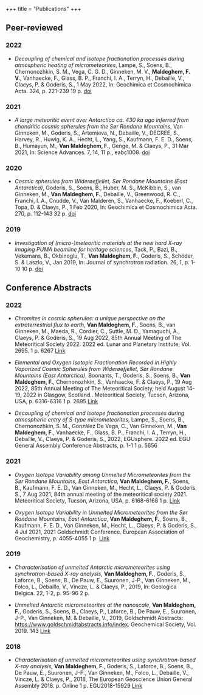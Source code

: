 +++
title = "Publications"
+++

## Peer-reviewed
### 2022
* _Decoupling of chemical and isotope fractionation processes during atmospheric heating of micrometeorites_, Lampe, S., Soens, B., Chernonozhkin, S. M., Vega, C. G. D., Ginneken, M. V., **Maldeghem, F. V.**, Vanhaecke, F., Glass, B. P., Franchi, I. A., Terryn, H., Debaille, V., Claeys, P. & Goderis, S., 1 May 2022, In: Geochimica et Cosmochimica Acta. 324, p. 221-239 19 p. [doi](https://doi.org/10.1016/j.gca.2022.02.008)

### 2021
* _A large meteoritic event over Antarctica ca. 430 ka ago inferred from chondritic cosmic spherules from the Sør Rondane Mountains_, Van Ginneken, M., Goderis, S., Artemieva, N., Debaille, V., DECREE, S., Harvey, R., Huwig, K. A., Hecht, L., Yang, S., Kaufmann, F. E. D., Soens, B., Humayun, M., **Van Maldeghem, F.**, Genge, M. & Claeys, P., 31 Mar 2021, In: Science Advances. 7, 14, 11 p., eabc1008. [doi](https://doi.org/10.1126/sciadv.abc1008)

### 2020
* _Cosmic spherules from Widerøefjellet, Sør Rondane Mountains (East Antarctica)_,
Goderis, S., Soens, B., Huber, M. S., McKibbin, S., van Ginneken, M., **Van Maldeghem, F.**, Debaille, V., Greenwood, R. C., Franchi, I. A., Cnudde, V., Van Malderen, S., Vanhaecke, F., Koeberl, C., Topa, D. & Claeys, P., 1 Feb 2020, In: Geochimica et Cosmochimica Acta. 270, p. 112-143 32 p. [doi](https://doi.org/10.1016/j.gca.2019.11.016)

### 2019
* _Investigation of (micro-)meteoritic materials at the new hard X-ray imaging PUMA beamline for heritage sciences_, Tack, P., Bazi, B., Vekemans, B., Okbinoglu, T., **Van Maldeghem, F.**, Goderis, S., Schöder, S. & Laszlo, V., Jan 2019, In: Journal of synchrotron radiation. 26, 1, p. 1-10 10 p. [doi](https://doi.org/10.1107/S160057751901230X)

## Conference Abstracts
### 2022
* _Chromites in cosmic spherules: a unique perspective on the extraterrestrial flux to earth_, **Van Maldeghem, F.**, Soens, B., van Ginneken, M., Maeda, R., Cordier, C., Suttle, M. D., Yamaguchi, A., Claeys, P. & Goderis, S., 19 Aug 2022, 85th Annual Meeting of The Meteoritical Society 2022. 2022 ed. Lunar and Planetary Institute, Vol. 2695. 1 p. 6267 [Link](https://www.hou.usra.edu/meetings/metsoc2022/pdf/6267.pdf)

* _Elemental and Oxygen Isotopic Fractionation Recorded in Highly Vaporized Cosmic Spherules from Widerøefjellet, Sør Rondane Mountains (East Antarctica)_, Boonants, T., Goderis, S., Soens, B., **Van Maldeghem, F.**, Chernonozhkin, S., Vanhaecke, F. & Claeys, P., 19 Aug 2022, 85th Annual Meeting of The Meteoritical Society, held August 14-19, 2022 in Glasgow, Scotland.. Meteoritical Society, Tucson, Arizona, USA, p. 6316-6316 1 p. 2695 [Link](https://www.hou.usra.edu/meetings/metsoc2022/pdf/6316.pdf)

* _Decoupling of chemical and isotope fractionation processes during atmospheric entry of S-type micrometeorites_, Lampe, S., Soens, B., Chernonozhkin, S. M., González De Vega, C., Van Ginneken, M., **Van Maldeghem, F.**, Vanhaecke, F., Glass, B. P., Franchi, I. A., Terryn, H., Debaille, V., Claeys, P. & Goderis, S., 2022, EGUsphere. 2022 ed. EGU General Assembly Conference Abstracts, p. 1-1 1 p. 5656


### 2021
* _Oxygen Isotope Variability among Unmelted Micrometeorites from the Sør Rondane Mountains, East Antarctica_, **Van Maldeghem, F.**, Soens, B., Kaufmann, F. E. D., Van Ginneken, M., Hecht, L., Claeys, P. & Goderis, S., 7 Aug 2021, 84th annual meeting of the meteoritical society 2021. Meteoritical Society, Tucson, Arizona, USA, p. 6168-6168 1 p. [Link](https://www.hou.usra.edu/meetings/metsoc2021/pdf/6168.pdf)

* _Oxygen Isotope Variability in Unmelted Micrometeorites from the Sør Rondane Mountains, East Antarctica_, **Van Maldeghem, F.**, Soens, B., Kaufmann, F. E. D., Van Ginneken, M., Hecht, L., Claeys, P. & Goderis, S., 4 Jul 2021, 2021 Goldschmidt Conference. European Association of Geochemistry, p. 4055-4055 1 p. [Link](https://goldschmidtabstracts.info/2021/4055.pdf)

### 2019
* _Characterisation of unmelted Antarctic micrometeorites using synchrotron-based X-ray analysis_, **Van Maldeghem, F.**, Goderis, S., Laforce, B., Soens, B., De Pauw, E., Suuronen, J-P., Van Ginneken, M., Folco, L., Debaille, V., Vincze, L. & Claeys, P., 2019, In: Geologica Belgica. 22, 1-2, p. 95-96 2 p.

* _Unmelted Antarctic micrometeorites at the nanoscale_, **Van Maldeghem, F.**, Goderis, S., Soens, B., Claeys, P., Laforce, B., De Pauw, E., Suuronen, J-P., Van Ginneken, M. & Debaille, V., 2019, Goldschmidt Abstracts: https://www.goldschmidtabstracts.info/index. Geochemical Society, Vol. 2019. 143 [Link](https://goldschmidt.info/2019/abstracts/abstractView?id=2019002785)

### 2018
* _Characterisation of unmelted micrometeorites using synchrotron-based X-ray analysis_,
**Van Maldeghem, F.**, Goderis, S., Laforce, B., Soens, B., De Pauw, E., Suuronen, J-P., Van Ginneken, M., Folco, L., Debaille, V., Vincze, L. & Claeys, P., 2018, The European Geoscience Union General Assembly 2018. p. Online 1 p. EGU2018-15929 [Link](https://meetingorganizer.copernicus.org/EGU2018/EGU2018-15929.pdf)
